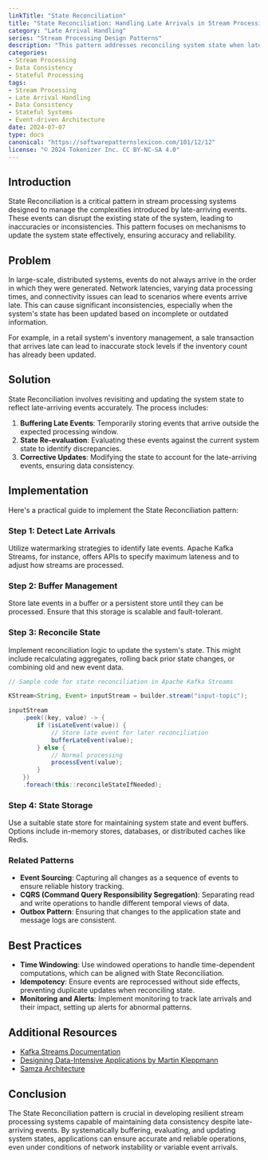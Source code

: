 ```yaml
---
linkTitle: "State Reconciliation"
title: "State Reconciliation: Handling Late Arrivals in Stream Processing"
category: "Late Arrival Handling"
series: "Stream Processing Design Patterns"
description: "This pattern addresses reconciling system state when late-arriving events cause inconsistencies with previously stored states, such as adjusting inventory counts after late sales transactions."
categories:
- Stream Processing
- Data Consistency
- Stateful Processing
tags:
- Stream Processing
- Late Arrival Handling
- Data Consistency
- Stateful Systems
- Event-driven Architecture
date: 2024-07-07
type: docs
canonical: "https://softwarepatternslexicon.com/101/12/12"
license: "© 2024 Tokenizer Inc. CC BY-NC-SA 4.0"
---
```


## Introduction

State Reconciliation is a critical pattern in stream processing systems designed to manage the complexities introduced by late-arriving events. These events can disrupt the existing state of the system, leading to inaccuracies or inconsistencies. This pattern focuses on mechanisms to update the system state effectively, ensuring accuracy and reliability.

## Problem

In large-scale, distributed systems, events do not always arrive in the order in which they were generated. Network latencies, varying data processing times, and connectivity issues can lead to scenarios where events arrive late. This can cause significant inconsistencies, especially when the system's state has been updated based on incomplete or outdated information.

For example, in a retail system's inventory management, a sale transaction that arrives late can lead to inaccurate stock levels if the inventory count has already been updated. 

## Solution

State Reconciliation involves revisiting and updating the system state to reflect late-arriving events accurately. The process includes:

1. **Buffering Late Events**: Temporarily storing events that arrive outside the expected processing window.
2. **State Re-evaluation**: Evaluating these events against the current system state to identify discrepancies.
3. **Corrective Updates**: Modifying the state to account for the late-arriving events, ensuring data consistency.

## Implementation

Here's a practical guide to implement the State Reconciliation pattern:

### Step 1: Detect Late Arrivals

Utilize watermarking strategies to identify late events. Apache Kafka Streams, for instance, offers APIs to specify maximum lateness and to adjust how streams are processed.

### Step 2: Buffer Management

Store late events in a buffer or a persistent store until they can be processed. Ensure that this storage is scalable and fault-tolerant.

### Step 3: Reconcile State

Implement reconciliation logic to update the system's state. This might include recalculating aggregates, rolling back prior state changes, or combining old and new event data.

```java
// Sample code for state reconciliation in Apache Kafka Streams

KStream<String, Event> inputStream = builder.stream("input-topic");

inputStream
    .peek((key, value) -> {
        if (isLateEvent(value)) {
            // Store late event for later reconciliation
            bufferLateEvent(value);
        } else {
            // Normal processing
            processEvent(value);
        }
    })
    .foreach(this::reconcileStateIfNeeded);
```

### Step 4: State Storage

Use a suitable state store for maintaining system state and event buffers. Options include in-memory stores, databases, or distributed caches like Redis.

### Related Patterns

- **Event Sourcing**: Capturing all changes as a sequence of events to ensure reliable history tracking.
- **CQRS (Command Query Responsibility Segregation)**: Separating read and write operations to handle different temporal views of data.
- **Outbox Pattern**: Ensuring that changes to the application state and message logs are consistent.

## Best Practices

- **Time Windowing**: Use windowed operations to handle time-dependent computations, which can be aligned with State Reconciliation.
- **Idempotency**: Ensure events are reprocessed without side effects, preventing duplicate updates when reconciling state.
- **Monitoring and Alerts**: Implement monitoring to track late arrivals and their impact, setting up alerts for abnormal patterns.

## Additional Resources

- [Kafka Streams Documentation](https://kafka.apache.org/documentation/streams/)
- [Designing Data-Intensive Applications by Martin Kleppmann](https://dataintensive.net/)
- [Samza Architecture](https://samza.apache.org/learn/documentation/0.14.1/)

## Conclusion

The State Reconciliation pattern is crucial in developing resilient stream processing systems capable of maintaining data consistency despite late-arriving events. By systematically buffering, evaluating, and updating system states, applications can ensure accurate and reliable operations, even under conditions of network instability or variable event arrivals.

